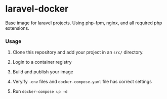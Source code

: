 # laravel-docker
Base image for laravel projects. Using php-fpm, nginx, and all required php extensions.


### Usage

1. Clone this repository and add your project in an `src/` directory.

2. Login to a container registry

3. Build and publish your image

4. Veryify `.env` files and `docker-compose.yaml` file has correct settings

5. Run `docker-compose up -d`
